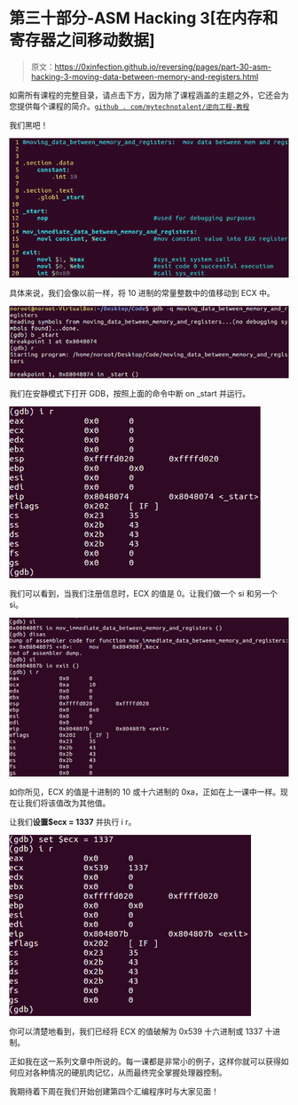 # 第三十部分-ASM Hacking 3[在内存和寄存器之间移动数据]

> 原文：<https://0xinfection.github.io/reversing/pages/part-30-asm-hacking-3-moving-data-between-memory-and-registers.html>

如需所有课程的完整目录，请点击下方，因为除了课程涵盖的主题之外，它还会为您提供每个课程的简介。[`github . com/mytechnotalent/逆向工程-教程`](https://github.com/mytechnotalent/Reverse-Engineering-Tutorial)

我们黑吧！

![](img/e1afba9801609dab396d26ca2ff41dc0.png)

具体来说，我们会像以前一样，将 10 进制的常量整数中的值移动到 ECX 中。

![](img/cd31153bbb948b7b7a10398e4b735f50.png)

我们在安静模式下打开 GDB，按照上面的命令中断 on _start 并运行。

![](img/1e1f31325e2b4c799d47eb9622d18c52.png)

我们可以看到，当我们注册信息时，ECX 的值是 0。让我们做一个 si 和另一个 si。

![](img/28f4b1e7fcf8679f29387562409822ea.png)

如你所见，ECX 的值是十进制的 10 或十六进制的 0xa，正如在上一课中一样。现在让我们将该值改为其他值。

让我们**设置$ecx = 1337** 并执行 i r。

![](img/d86fbc83fd1ed3fd5b724994142718ec.png)

你可以清楚地看到，我们已经将 ECX 的值破解为 0x539 十六进制或 1337 十进制。

正如我在这一系列文章中所说的。每一课都是非常小的例子，这样你就可以获得如何应对各种情况的硬肌肉记忆，从而最终完全掌握处理器控制。

我期待着下周在我们开始创建第四个汇编程序时与大家见面！